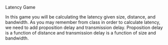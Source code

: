 Latency Game

In this game you will be calculating the latency given size, distance, and bandwidth. As you may remember from class in order to calculate latency, we need to add proposition delay and transmission delay. Proposition delay is a function of distance and transmission delay is a function of size and bandwidth.
